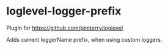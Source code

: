 # loglevel-logger-prefix

Plugin for https://github.com/pimterry/loglevel

Adds current loggerName prefix, when using custom loggers.

